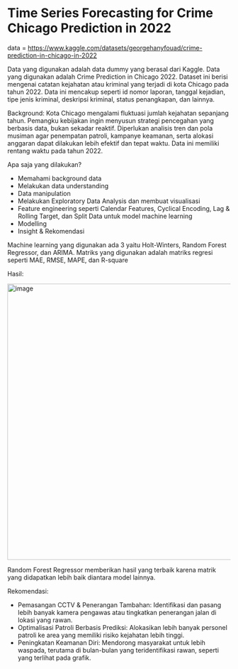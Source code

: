 # Time Series Forecasting for Crime Chicago Prediction in 2022

data = https://www.kaggle.com/datasets/georgehanyfouad/crime-prediction-in-chicago-in-2022

Data yang digunakan adalah data dummy yang berasal dari Kaggle. Data yang digunakan adalah Crime Prediction in Chicago 2022. 
Dataset ini berisi mengenai catatan kejahatan atau kriminal yang terjadi di kota Chicago pada tahun 2022. 
Data ini mencakup seperti id nomor laporan, tanggal kejadian, tipe jenis kriminal, deskripsi kriminal, status penangkapan, dan lainnya.

Background: 
Kota Chicago mengalami fluktuasi jumlah kejahatan sepanjang tahun. Pemangku kebijakan ingin menyusun strategi pencegahan yang berbasis data, bukan sekadar reaktif.
Diperlukan analisis tren dan pola musiman agar penempatan patroli, kampanye keamanan, serta alokasi anggaran dapat dilakukan lebih efektif dan tepat waktu. Data ini memiliki rentang waktu pada tahun 2022.

Apa saja yang dilakukan?
- Memahami background data
- Melakukan data understanding
- Data manipulation
- Melakukan Exploratory Data Analysis dan membuat visualisasi
- Feature engineering seperti Calendar Features, Cyclical Encoding, Lag & Rolling Target, dan Split Data untuk model machine learning
- Modelling
- Insight & Rekomendasi

Machine learning yang digunakan ada 3 yaitu Holt-Winters, Random Forest Regressor, dan ARIMA.
Matriks yang digunakan adalah matriks regresi seperti MAE, RMSE, MAPE, dan R-square

Hasil:

<img width="1356" height="622" alt="image" src="https://github.com/user-attachments/assets/0dba7779-ab0c-44f3-af5f-3c06f373788f" />


Random Forest Regressor memberikan hasil yang terbaik karena matrik yang didapatkan lebih baik diantara model lainnya.

Rekomendasi:
- Pemasangan CCTV & Penerangan Tambahan: Identifikasi dan pasang lebih banyak kamera pengawas atau tingkatkan penerangan jalan di lokasi yang rawan.
- Optimalisasi Patroli Berbasis Prediksi: Alokasikan lebih banyak personel patroli ke area yang memiliki risiko kejahatan lebih tinggi.
- Peningkatan Keamanan Diri: Mendorong masyarakat untuk lebih waspada, terutama di bulan-bulan yang teridentifikasi rawan, seperti yang terlihat pada grafik.
